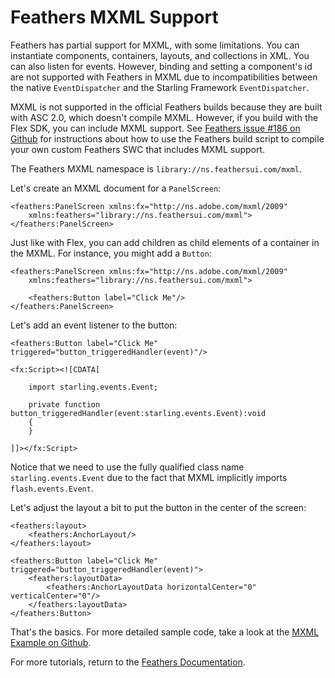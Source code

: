 # Feathers MXML Support

Feathers has partial support for MXML, with some limitations. You can instantiate components, containers, layouts, and collections in XML. You can also listen for events. However, binding and setting a component's id are not supported with Feathers in MXML due to incompatibilities between the native `EventDispatcher` and the Starling Framework `EventDispatcher`.

MXML is not supported in the official Feathers builds because they are built with ASC 2.0, which doesn't compile MXML. However, if you build with the Flex SDK, you can include MXML support. See [Feathers issue \#186 on Github](https://github.com/joshtynjala/feathers/issues/186) for instructions about how to use the Feathers build script to compile your own custom Feathers SWC that includes MXML support.

The Feathers MXML namespace is `library://ns.feathersui.com/mxml`.

Let's create an MXML document for a `PanelScreen`:

``` code
<feathers:PanelScreen xmlns:fx="http://ns.adobe.com/mxml/2009"
    xmlns:feathers="library://ns.feathersui.com/mxml">
</feathers:PanelScreen>
```

Just like with Flex, you can add children as child elements of a container in the MXML. For instance, you might add a `Button`:

``` code
<feathers:PanelScreen xmlns:fx="http://ns.adobe.com/mxml/2009"
    xmlns:feathers="library://ns.feathersui.com/mxml">
 
    <feathers:Button label="Click Me"/>
</feathers:PanelScreen>
```

Let's add an event listener to the button:

``` code
<feathers:Button label="Click Me" triggered="button_triggeredHandler(event)"/>
 
<fx:Script><![CDATA[
 
    import starling.events.Event;
 
    private function button_triggeredHandler(event:starling.events.Event):void
    {
    }
 
]]></fx:Script>
```

Notice that we need to use the fully qualified class name `starling.events.Event` due to the fact that MXML implicitly imports `flash.events.Event`.

Let's adjust the layout a bit to put the button in the center of the screen:

``` code
<feathers:layout>
    <feathers:AnchorLayout/>
</feathers:layout>
 
<feathers:Button label="Click Me" triggered="button_triggeredHandler(event)">
    <feathers:layoutData>
        <feathers:AnchorLayoutData horizontalCenter="0" verticalCenter="0"/>
    </feathers:layoutData>
</feathers:Button>
```

That's the basics. For more detailed sample code, take a look at the [MXML Example on Github](https://github.com/joshtynjala/feathers/blob/master/examples/MXML).

For more tutorials, return to the [Feathers Documentation](index.html).


